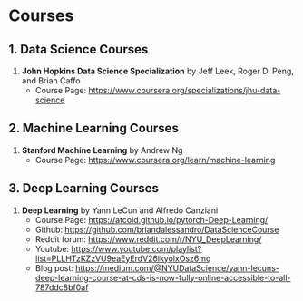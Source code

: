 # Courses

## 1. Data Science Courses

1. **John Hopkins Data Science Specialization** by Jeff Leek, Roger D. Peng, and Brian Caffo
   - Course Page: https://www.coursera.org/specializations/jhu-data-science

## 2. Machine Learning Courses

1. **Stanford Machine Learning** by Andrew Ng
   - Course Page: https://www.coursera.org/learn/machine-learning

## 3. Deep Learning Courses

1. **Deep Learning** by Yann LeCun and Alfredo Canziani
   - Course Page: https://atcold.github.io/pytorch-Deep-Learning/
   - Github: https://github.com/briandalessandro/DataScienceCourse
   - Reddit forum: https://www.reddit.com/r/NYU_DeepLearning/
   - Youtube: https://www.youtube.com/playlist?list=PLLHTzKZzVU9eaEyErdV26ikyolxOsz6mq
   - Blog post: https://medium.com/@NYUDataScience/yann-lecuns-deep-learning-course-at-cds-is-now-fully-online-accessible-to-all-787ddc8bf0af
